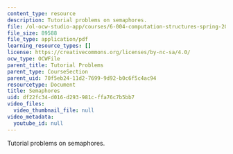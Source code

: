 ```yaml
---
content_type: resource
description: Tutorial problems on semaphores.
file: /ol-ocw-studio-app/courses/6-004-computation-structures-spring-2009/df22fc34d016d293981cffa76c7b5bb7_MIT6_004s09_tutor20.pdf
file_size: 89588
file_type: application/pdf
learning_resource_types: []
license: https://creativecommons.org/licenses/by-nc-sa/4.0/
ocw_type: OCWFile
parent_title: Tutorial Problems
parent_type: CourseSection
parent_uid: 70f5eb24-11d2-7699-9d92-b0c6f5c4ac94
resourcetype: Document
title: Semaphores
uid: df22fc34-d016-d293-981c-ffa76c7b5bb7
video_files:
  video_thumbnail_file: null
video_metadata:
  youtube_id: null
---
```

Tutorial problems on semaphores.